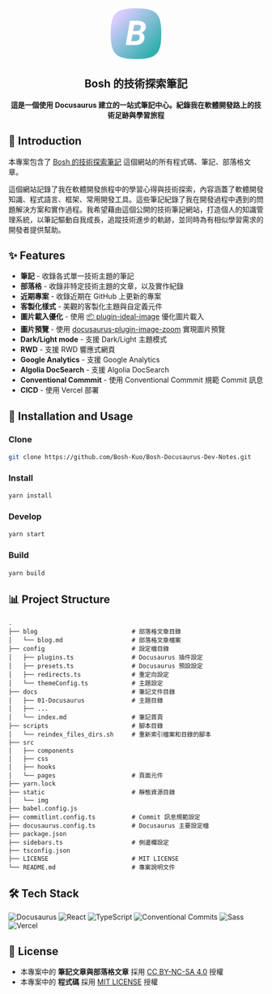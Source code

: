 <div align="center">
    <img src="./static/img/logo.png" width="100">
    <h2 align="center">Bosh 的技術探索筆記</h2>
    <strong>這是一個使用 Docusaurus 建立的一站式筆記中心。紀錄我在軟體開發路上的技術足跡與學習旅程</strong>
</div>


## 👋 Introduction
本專案包含了 [Bosh 的技術探索筆記](https://notes.boshkuo.com/) 這個網站的所有程式碼、筆記、部落格文章。

這個網站記錄了我在軟體開發旅程中的學習心得與技術探索，內容涵蓋了軟體開發知識、程式語言、框架、常用開發工具。這些筆記紀錄了我在開發過程中遇到的問題解決方案和實作過程。我希望藉由這個公開的技術筆記網站，打造個人的知識管理系統，以筆記驅動自我成長，追蹤技術進步的軌跡，並同時為有相似學習需求的開發者提供幫助。



## ✨ Features

- **筆記** - 收錄各式單一技術主題的筆記
- **部落格** - 收錄非特定技術主題的文章，以及實作紀錄
- **近期專案** - 收錄近期在 GitHub 上更新的專案
- **客製化樣式** - 美觀的客製化主題與自定義元件
- **圖片載入優化** - 使用 [📦 plugin-ideal-image](https://docusaurus.io/docs/api/plugins/@docusaurus/plugin-ideal-image) 優化圖片載入
- **圖片預覽** - 使用 [docusaurus-plugin-image-zoom](https://github.com/gabrielcsapo/docusaurus-plugin-image-zoom) 實現圖片預覽
- **Dark/Light mode** - 支援 Dark/Light 主題模式
- **RWD** - 支援 RWD 響應式網頁
- **Google Analytics** - 支援 Google Analytics
- **Algolia DocSearch** - 支援 Algolia DocSearch
- **Conventional Commmit** - 使用 Conventional Commmit 規範 Commit 訊息
- **CICD** - 使用 Vercel 部署



## 🚀 Installation and Usage

### Clone
```bash
git clone https://github.com/Bosh-Kuo/Bosh-Docusaurus-Dev-Notes.git
```
### Install
```bash
yarn install
```
### Develop
```bash
yarn start
```
### Build
```bash
yarn build
```



## 📊 Project Structure
```
.
├── blog                          # 部落格文章目錄
│   └── blog.md                   # 部落格文章檔案
├── config                        # 設定檔目錄
│   ├── plugins.ts                # Docusaurus 插件設定
│   ├── presets.ts                # Docusaurus 預設設定
│   ├── redirects.ts              # 重定向設定
│   └── themeConfig.ts            # 主題設定
├── docs                          # 筆記文件目錄
│   ├── 01-Docusaurus             # 主題目錄
│   ├── ...                       
│   └── index.md                  # 筆記首頁
├── scripts                       # 腳本目錄
│   └── reindex_files_dirs.sh     # 重新索引檔案和目錄的腳本
├── src                           
│   ├── components                
│   ├── css                       
│   ├── hooks                     
│   └── pages                     # 頁面元件
├── yarn.lock                     
├── static                        # 靜態資源目錄
│   └── img                       
├── babel.config.js               
├── commitlint.config.ts          # Commit 訊息規範設定
├── docusaurus.config.ts          # Docusaurus 主要設定檔
├── package.json                  
├── sidebars.ts                   # 側邊欄設定
├── tsconfig.json                 
├── LICENSE                       # MIT LICENSE
└── README.md                     # 專案說明文件
```



## 🛠️ Tech Stack

![Docusaurus](https://img.shields.io/badge/Docusaurus-3ECC5F?logo=docusaurus&logoColor=white&style=for-the-badge)
![React](https://img.shields.io/badge/React-61DAFB?logo=react&logoColor=black&style=for-the-badge)
![TypeScript](https://img.shields.io/badge/TypeScript-3178C6?logo=typescript&logoColor=white&style=for-the-badge)
![Conventional Commits](https://img.shields.io/badge/Conventional%20Commits-FE5196?logo=conventionalcommits&logoColor=white&style=for-the-badge)
![Sass](https://img.shields.io/badge/Sass-CC6699?logo=sass&logoColor=white&style=for-the-badge)
![Vercel](https://img.shields.io/badge/Vercel-000000?logo=vercel&logoColor=white&style=for-the-badge)



## 📝 License
- 本專案中的 **筆記文章與部落格文章** 採用 [CC BY-NC-SA 4.0](https://creativecommons.org/licenses/by-nc-sa/4.0/deed.en) 授權
- 本專案中的 **程式碼** 採用 [MIT LICENSE](./LICENSE) 授權
